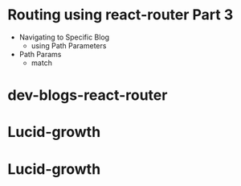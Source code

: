 # Routing using react-router Part 3

- Navigating to Specific Blog
  - using Path Parameters
- Path Params
  - match
# dev-blogs-react-router
# Lucid-growth
# Lucid-growth
